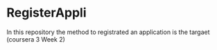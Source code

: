 # RegisterAppli

In this repository the method to registrated an application is the targaet 
(coursera 3 Week 2)

